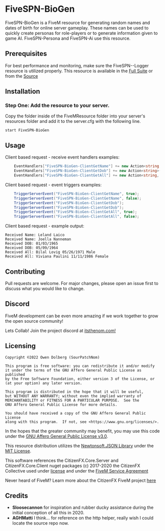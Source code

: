 # FiveSPN-BioGen

FiveSPN-BioGen is a FiveM resource for generating random names and dates of birth for online server gameplay. These names can be used to quickly create personas for role-players or to generate information given to game AI.
FiveSPN-Persona and FiveSPN-Ai use this resource. 

## Prerequisites

For best performance and monitoring, make sure the FiveSPN--Logger resource is utilized properly. This resource is available in the [Full Suite](https://github.com/SourPatchNom/FiveSPN---Suite) or from the [Source](https://github.com/SourPatchNom/FiveSPN---Logger)

## Installation

### Step One: Add the resource to your server.
Copy the folder inside of the FiveMResource folder into your server's resources folder and add it to the server.cfg with the following line.
```
start FiveSPN-BioGen
```

## Usage

Client based request - receive event handlers examples:
```csharp
    EventHandlers["FiveSPN-BioGen-ClientGetName"] += new Action<string, string>(ClientRxName);
    EventHandlers["FiveSPN-BioGen-ClientGetDob"] += new Action<string>(ClientRxDob);
    EventHandlers["FiveSPN-BioGen-ClientGetAll"] += new Action<string, string, string, bool>(ClientRxAll);
```

Client based request - event triggers examples:
```csharp
    TriggerServerEvent("FiveSPN-BioGen-ClientGetName", true);
    TriggerServerEvent("FiveSPN-BioGen-ClientGetName", false);
    TriggerServerEvent("FiveSPN-BioGen-ClientGetDob");
    TriggerServerEvent("FiveSPN-BioGen-ClientGetDob");
    TriggerServerEvent("FiveSPN-BioGen-ClientGetAll", true);
    TriggerServerEvent("FiveSPN-BioGen-ClientGetAll", false);
```

Client based request - example output:
```text
Received Name: Leland Laico
Received Name: Joella Nanneman
Received DOB: 01/03/1965
Received DOB: 05/09/1964
Received All: Bilal Lovig 05/26/1971 Male
Received All: Viviana Paulini 11/11/1986 Female
```

## Contributing

Pull requests are welcome. For major changes, please open an issue first to discuss what you would like to change.

## Discord
FiveM development can be even more amazing if we work together to grow the open source community!

Lets Collab! Join the project discord at [itsthenom.com!](http://itsthenom.com/)
## Licensing

    Copyright ©2022 Owen Dolberg (SourPatchNom)

    This program is free software: you can redistribute it and/or modify
    it under the terms of the GNU Affero General Public License as published
    by the Free Software Foundation, either version 3 of the License, or
    (at your option) any later version.

    This program is distributed in the hope that it will be useful,
    but WITHOUT ANY WARRANTY; without even the implied warranty of
    MERCHANTABILITY or FITNESS FOR A PARTICULAR PURPOSE.  See the
    GNU Affero General Public License for more details.

    You should have received a copy of the GNU Affero General Public License
    along with this program.  If not, see <https://www.gnu.org/licenses/>.

In the hopes that the greater community may benefit, you may use this code under the [GNU Affero General Public License v3.0](LICENSE).

This resource distribution utilizes the [Newtonsoft.JSON Library](https://github.com/JamesNK/Newtonsoft.Json) under the [MIT License](https://github.com/JamesNK/Newtonsoft.Json/blob/master/LICENSE.md).

This software references the CitizenFX.Core.Server and CitizenFX.Core.Client nuget packages (c) 2017-2020 the CitizenFX Collective used under [license](https://github.com/citizenfx/fivem/blob/master/code/LICENSE) and under the [FiveM Service Agreement](https://fivem.net/terms)

Never heard of FiveM? Learn more about the CitizenFX FiveM project [here](https://fivem.net/)

## Credits
* <b>Sloosecannon</b> for inspiration and rubber ducky assistance during the initial conception of all this in 2020.
* <b>AGHMatti</b> I think... for reference on the http helper, really wish I could locate the source repo now.